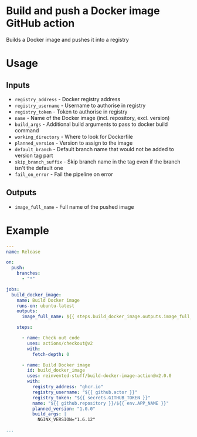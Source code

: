 #  Build and push a Docker image GitHub action

Builds a Docker image and pushes it into a registry

# Usage


## Inputs

* `registry_address` - Docker registry address
* `registry_username` - Username to authorise in registry
* `registry_token` - Token to authorise in registry
* `name` - Name of the Docker image (incl. repository, excl. version)
* `build_args` - Additional build arguments to pass to docker build command
* `working_directory` - Where to look for Dockerfile
* `planned_version` - Version to assign to the image
* `default_branch` - Default branch name that would not be added to version tag part
* `skip_branch_suffix` - Skip branch name in the tag even if the branch isn't the default one
* `fail_on_error` - Fail the pipeline on error

## Outputs

* `image_full_name` - Full name of the pushed image

# Example

```yaml
---
name: Release

on:
  push:
    branches:
      - "*"

jobs:
  build_docker_image:
    name: Build Docker image
    runs-on: ubuntu-latest
    outputs:
      image_full_name: ${{ steps.build_docker_image.outputs.image_full_name }}

    steps:

      - name: Check out code
        uses: actions/checkout@v2
        with:
          fetch-depth: 0

      - name: Build Docker image
        id: build_docker_image
        uses: reinvented-stuff/build-docker-image-action@v2.0.0
        with:
          registry_address: "ghcr.io"
          registry_username: "${{ github.actor }}"
          registry_token: "${{ secrets.GITHUB_TOKEN }}"
          name: "${{ github.repository }}/${{ env.APP_NAME }}"
          planned_version: "1.0.0"
          build_args: |
            NGINX_VERSION="1.6.12"

...

```